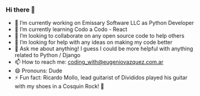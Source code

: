### Hi there 👋

- 🔭 I’m currently working on Emissary Software LLC as Python Developer
- 🌱 I’m currently learning Codo a Codo - React
- 👯 I’m looking to collaborate on any open source code to help others
- 🤔 I’m looking for help with any ideas on making my code better
- 💬 Ask me about anything! I guess I could be more helpful with anything related to Python / Django
- 📫 How to reach me: coding_with@eugeniovazquez.com.ar
- 😄 Pronouns: Dude
- ⚡ Fun fact: Ricardo Mollo, lead guitarist of Divididos played his guitar with my shoes in a Cosquin Rock! 🤘
